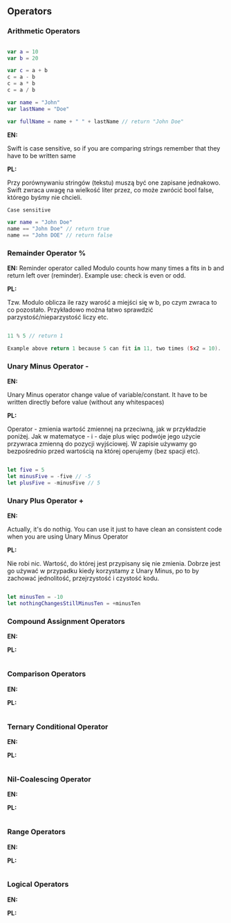 ## Operators

### Arithmetic Operators
```swift

var a = 10 
var b = 20

var c = a + b
c = a - b
c = a * b
c = a / b

var name = "John"
var lastName = "Doe"

var fullName = name + " " + lastName // return "John Doe"
```

**EN:**

Swift is case sensitive, so if you are comparing strings remember that they have to be written same

**PL:**

Przy porównywaniu stringów (tekstu) muszą być one zapisane jednakowo. Swift zwraca uwagę na wielkość liter przez, co może zwrócić bool false, którego byśmy nie chcieli.

```swift
Case sensitive 

var name = "John Doe"
name == "John Doe" // return true
name == "John DOE" // return false 
```

### Remainder Operator %

**EN:**
Reminder operator called Modulo counts how many times a fits in b and return left over (reminder). Example use: check is even or odd. 

**PL:**

Tzw. Modulo oblicza ile razy warość a miejści się w b, po czym zwraca to co pozostało. Przykładowo można łatwo sprawdzić parzystość/nieparzystość liczy etc. 

```swift

11 % 5 // return 1 

Example above return 1 because 5 can fit in 11, two times (5x2 = 10).

```

### Unary Minus Operator -

**EN:**

Unary Minus operator change value of variable/constant. It have to be written directly before value (without any whitespaces)

**PL:**

Operator - zmienia wartość zmiennej na przeciwną, jak w przykładzie poniżej. Jak w matematyce - i - daje plus więc podwóje jego użycie przywraca zmienną do pozycji wyjściowej. W zapisie używamy go bezpośrednio przed wartością na której operujemy (bez spacji etc). 

```swift

let five = 5
let minusFive = -five // -5 
let plusFive = -minusFive // 5

```

### Unary Plus Operator +

**EN:**

Actually, it's do nothig. You can use it just to have clean an consistent code when you are using Unary Minus Operator

**PL:**

Nie robi nic. Wartość, do której jest przypisany się nie zmienia. Dobrze jest go używać w przypadku kiedy korzystamy z Unary Minus, po to by zachować jednolitość, przejrzystość i czystość kodu. 

```swift

let minusTen = -10
let nothingChangesStillMinusTen = +minusTen

```

### Compound Assignment Operators

**EN:**

**PL:**

```swift

```

### Comparison Operators

**EN:**

**PL:**

```swift

```

### Ternary Conditional Operator

**EN:**

**PL:**

```swift

```

### Nil-Coalescing Operator

**EN:**

**PL:**

```swift

```

### Range Operators

**EN:**

**PL:**

```swift

```

### Logical Operators

**EN:**

**PL:**

```swift

```

